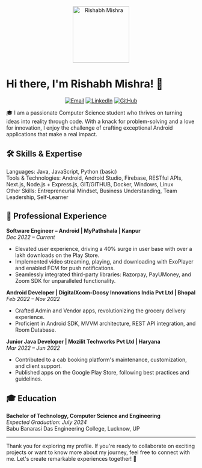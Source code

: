 <div align="center">
    <img src="https://media.licdn.com/dms/image/D4D03AQFeXmeBqz40VQ/profile-displayphoto-shrink_400_400/0/1682536828482?e=1698278400&v=beta&t=ErNIjCAuj3piOTwiFHmfE-wRrGZZDiQQn7SRGPY7wmM" alt="Rishabh Mishra" width="150">
</div>

# Hi there, I'm Rishabh Mishra! 👋

<p align="center">
    <a href="mailto:rishabhmishra8118@gmail.com"><img alt="Email" src="https://img.shields.io/badge/Email-rishabhmishra8118%40gmail.com-red?style=flat-square&logo=gmail"></a>
    <a href="https://www.linkedin.com/in/rishabh_msra"><img alt="LinkedIn" src="https://img.shields.io/badge/LinkedIn-rishabh__msra-blue?style=flat-square&logo=linkedin"></a>
    <a href="https://github.com/rishabhmishra705454"><img alt="GitHub" src="https://img.shields.io/badge/GitHub-rishabhmishra705454-black?style=flat-square&logo=github"></a>
</p>

🎓 I am a passionate Computer Science student who thrives on turning ideas into reality through code. With a knack for problem-solving and a love for innovation, I enjoy the challenge of crafting exceptional Android applications that make a real impact.

## 🛠️ Skills & Expertise

Languages: Java, JavaScript, Python (basic)  
Tools & Technologies: Android, Android Studio, Firebase, RESTful APIs, Next.js, Node.js + Express.js, GIT/GITHUB, Docker, Windows, Linux  
Other Skills: Entrepreneurial Mindset, Business Understanding, Team Leadership, Self-Learner

## 🚀 Professional Experience

**Software Engineer – Android | MyPathshala | Kanpur**  
*Dec 2022 – Current*
- Elevated user experience, driving a 40% surge in user base with over a lakh downloads on the Play Store.
- Implemented video streaming, playing, and downloading with ExoPlayer and enabled FCM for push notifications.
- Seamlessly integrated third-party libraries: Razorpay, PayUMoney, and Zoom SDK for unparalleled functionality.

**Android Developer | DigitalXcom-Doosy Innovations India Pvt Ltd | Bhopal**  
*Feb 2022 – Nov 2022*
- Crafted Admin and Vendor apps, revolutionizing the grocery delivery experience.
- Proficient in Android SDK, MVVM architecture, REST API integration, and Room Database.

**Junior Java Developer | Mozilit Techworks Pvt Ltd | Haryana**  
*Mar 2022 – Jun 2022*
- Contributed to a cab booking platform's maintenance, customization, and client support.
- Published apps on the Google Play Store, following best practices and guidelines.

## 🎓 Education

**Bachelor of Technology, Computer Science and Engineering**  
*Expected Graduation: July 2024*  
Babu Banarasi Das Engineering College, Lucknow, UP

---

Thank you for exploring my profile. If you're ready to collaborate on exciting projects or want to know more about my journey, feel free to connect with me. Let's create remarkable experiences together! 🚀
